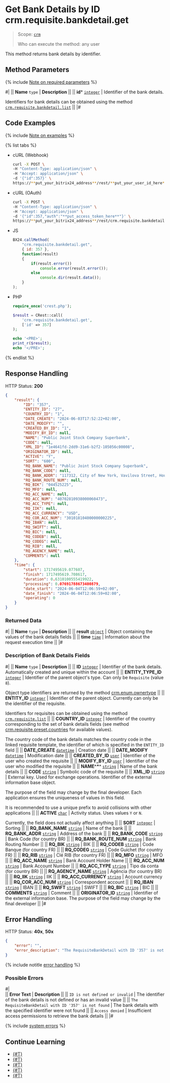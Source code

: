 # Get Bank Details by ID crm.requisite.bankdetail.get

> Scope: [`crm`](../../../scopes/permissions.md)
>
> Who can execute the method: any user

This method returns bank details by identifier.

## Method Parameters

{% include [Note on required parameters](../../../../_includes/required.md) %}

#|
|| **Name**
`type` | **Description** ||
|| **id***
[`integer`](../../../data-types.md) | Identifier of the bank details.

Identifiers for bank details can be obtained using the method [`crm.requisite.bankdetail.list`](./crm-requisite-bank-detail-list.md) ||
|#

## Code Examples

{% include [Note on examples](../../../../_includes/examples.md) %}

{% list tabs %}

- cURL (Webhook)

    ```bash
    curl -X POST \
    -H "Content-Type: application/json" \
    -H "Accept: application/json" \
    -d '{"id":357}' \
    https://**put_your_bitrix24_address**/rest/**put_your_user_id_here**/**put_your_webhook_here**/crm.requisite.bankdetail.get
    ```

- cURL (OAuth) 

    ```bash
    curl -X POST \
    -H "Content-Type: application/json" \
    -H "Accept: application/json" \
    -d '{"id":357,"auth":"**put_access_token_here**"}' \
    https://**put_your_bitrix24_address**/rest/crm.requisite.bankdetail.get
    ```

- JS

    ```js
    BX24.callMethod(
        "crm.requisite.bankdetail.get",
        { id: 357 },
        function(result)
        {
            if(result.error())
                console.error(result.error());
            else
                console.dir(result.data());
        }
    );
    ```

- PHP

    ```php
    require_once('crest.php');

    $result = CRest::call(
        'crm.requisite.bankdetail.get',
        ['id' => 357]
    );

    echo '<PRE>';
    print_r($result);
    echo '</PRE>';
    ```

{% endlist %}

## Response Handling

HTTP Status: **200**

```json
{
    "result": {
        "ID": "357",
        "ENTITY_ID": "27",
        "COUNTRY_ID": "1",
        "DATE_CREATE": "2024-06-03T17:52:22+02:00",
        "DATE_MODIFY": "",
        "CREATED_BY_ID": "1",
        "MODIFY_BY_ID": null,
        "NAME": "Public Joint Stock Company Superbank",
        "CODE": null,
        "XML_ID": "1e4641fd-2dd9-31e6-b2f2-105056c00008",
        "ORIGINATOR_ID": null,
        "ACTIVE": "Y",
        "SORT": "600",
        "RQ_BANK_NAME": "Public Joint Stock Company Superbank",
        "RQ_BANK_CODE": null,
        "RQ_BANK_ADDR": "117312, City of New York, Vavilova Street, House 19",
        "RQ_BANK_ROUTE_NUM": null,
        "RQ_BIK": "044525225",
        "RQ_MFO": null,
        "RQ_ACC_NAME": null,
        "RQ_ACC_NUM": "40702810938000060473",
        "RQ_ACC_TYPE": null,
        "RQ_IIK": null,
        "RQ_ACC_CURRENCY": "USD",
        "RQ_COR_ACC_NUM": "30101810400000000225",
        "RQ_IBAN": null,
        "RQ_SWIFT": null,
        "RQ_BIC": null,
        "RQ_CODEB": null,
        "RQ_CODEG": null,
        "RQ_RIB": null,
        "RQ_AGENCY_NAME": null,
        "COMMENTS": null
    },
    "time": {
        "start": 1717495619.077607,
        "finish": 1717495619.708617,
        "duration": 0.6310100555419922,
        "processing": 0.07691788673400879,
        "date_start": "2024-06-04T12:06:59+02:00",
        "date_finish": "2024-06-04T12:06:59+02:00",
        "operating": 0
    }
}
```

### Returned Data

#|
|| **Name**
`type` | **Description** ||
|| **result**
[`object`](../../../data-types.md) | Object containing the values of the bank details fields ||
|| **time**
[`time`](../../../data-types.md) | Information about the request execution time ||
|#

### Description of Bank Details Fields

#|
|| **Name**
`type` | **Description** ||
|| **ID**
[`integer`](../../../data-types.md) | Identifier of the bank details. Automatically created and unique within the account ||
|| **ENTITY_TYPE_ID**
[`integer`](../../../data-types.md) | Identifier of the parent object's type. Can only be `Requisite` (value `8`).

Object type identifiers are returned by the method [crm.enum.ownertype](../../auxiliary/enum/crm-enum-owner-type.md) 
||
|| **ENTITY_ID**
[`integer`](../../../data-types.md) | Identifier of the parent object. Currently can only be the identifier of the requisite. 

Identifiers for requisites can be obtained using the method [`crm.requisite.list`](../universal/crm-requisite-list.md) ||
|| **COUNTRY_ID**
[`integer`](../../../data-types.md) | Identifier of the country corresponding to the set of bank details fields (see method [crm.requisite.preset.countries](../presets/crm-requisite-preset-countries.md) for available values).

The country code of the bank details matches the country code in the linked requisite template, the identifier of which is specified in the `ENTITY_ID` field 
||
|| **DATE_CREATE**
[`datetime`](../../../data-types.md) | Creation date ||
|| **DATE_MODIFY**
[`datetime`](../../../data-types.md) | Modification date ||
|| **CREATED_BY_ID**
[`user`](../../../data-types.md) | Identifier of the user who created the requisite ||
|| **MODIFY_BY_ID**
[`user`](../../../data-types.md) | Identifier of the user who modified the requisite ||
|| **NAME^*^**
[`string`](../../../data-types.md) | Name of the bank details ||
|| **CODE**
[`string`](../../../data-types.md) | Symbolic code of the requisite ||
|| **XML_ID**
[`string`](../../../data-types.md) | External key. Used for exchange operations. Identifier of the external information base object. 

The purpose of the field may change by the final developer. Each application ensures the uniqueness of values in this field. 

It is recommended to use a unique prefix to avoid collisions with other applications 
||
|| **ACTIVE**
[`char`](../../../data-types.md) | Activity status. Uses values `Y` or `N`. 

Currently, the field does not actually affect anything ||
|| **SORT**
[`integer`](../../../data-types.md) | Sorting ||
|| **RQ_BANK_NAME**
[`string`](../../../data-types.md) | Name of the bank ||
|| **RQ_BANK_ADDR**
[`string`](../../../data-types.md) | Address of the bank ||
|| **RQ_BANK_CODE**
[`string`](../../../data-types.md) | Bank Code (for country BR) ||
|| **RQ_BANK_ROUTE_NUM**
[`string`](../../../data-types.md) | Bank Routing Number ||
|| **RQ_BIK**
[`string`](../../../data-types.md) | BIK ||
|| **RQ_CODEB**
[`string`](../../../data-types.md) | Code Banque (for country FR) ||
|| **RQ_CODEG**
[`string`](../../../data-types.md) | Code Guichet (for country FR) ||
|| **RQ_RIB**
[`string`](../../../data-types.md) | Clé RIB (for country FR) ||
|| **RQ_MFO**
[`string`](../../../data-types.md) | MFO ||
|| **RQ_ACC_NAME**
[`string`](../../../data-types.md) | Bank Account Holder Name ||
|| **RQ_ACC_NUM**
[`string`](../../../data-types.md) | Bank Account Number ||
|| **RQ_ACC_TYPE**
[`string`](../../../data-types.md) | Tipo da conta (for country BR) ||
|| **RQ_AGENCY_NAME**
[`string`](../../../data-types.md) | Agência (for country BR) ||
|| **RQ_IIK**
[`string`](../../../data-types.md) | IIK ||
|| **RQ_ACC_CURRENCY**
[`string`](../../../data-types.md) | Account currency ||
|| **RQ_COR_ACC_NUM**
[`string`](../../../data-types.md) | Correspondent account ||
|| **RQ_IBAN**
[`string`](../../../data-types.md) | IBAN ||
|| **RQ_SWIFT**
[`string`](../../../data-types.md) | SWIFT ||
|| **RQ_BIC**
[`string`](../../../data-types.md) | BIC ||
|| **COMMENTS**
[`string`](../../../data-types.md) | Comment ||
|| **ORIGINATOR_ID**
[`string`](../../../data-types.md) | Identifier of the external information base. The purpose of the field may change by the final developer ||
|#

## Error Handling

HTTP Status: **40x**, **50x**

```json
{
    "error": "",
    "error_description": "The RequisiteBankDetail with ID '357' is not found"
}
```

{% include notitle [error handling](../../../../_includes/error-info.md) %}

### Possible Errors

#|  
|| **Error Text** | **Description** ||
|| `ID is not defined or invalid` | The identifier of the bank details is not defined or has an invalid value ||
|| `The RequisiteBankDetail with ID '357' is not found` | The bank details with the specified identifier were not found ||
|| `Access denied` | Insufficient access permissions to retrieve the bank details ||
|#

{% include [system errors](../../../../_includes/system-errors.md) %}

## Continue Learning

- [{#T}](./crm-requisite-bank-detail-add.md)
- [{#T}](./crm-requisite-bank-detail-update.md)
- [{#T}](./crm-requisite-bank-detail-list.md)
- [{#T}](./crm-requisite-bank-detail-delete.md)
- [{#T}](./crm-requisite-bank-detail-fields.md)